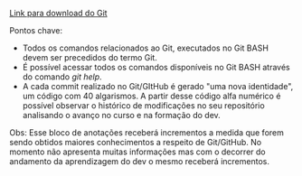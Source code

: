[Link para download do Git](https://git-scm.com/)

Pontos chave:
 - Todos os comandos relacionados ao Git, executados no Git BASH devem ser precedidos do termo Git.
 - É possível acessar todos os comandos disponíveis no Git BASH através do comando *_git help_*.
 - A cada commit realizado no Git/GItHub é gerado "uma nova identidade", um código com 40 algarismos. A partir desse código alfa numérico é possível observar o histórico de modificações no seu repositório analisando o avanço no curso e na formação do dev.

Obs: Esse bloco de anotações receberá incrementos a medida que forem sendo obtidos maiores conhecimentos a respeito de Git/GitHub. No momento não apresenta muitas informações mas com o decorrer do andamento da aprendizagem do dev o mesmo receberá incrementos.